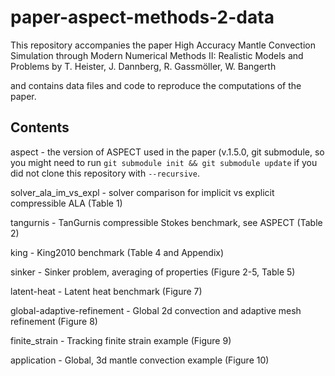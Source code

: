# paper-aspect-methods-2-data

This repository accompanies the paper
    High Accuracy Mantle Convection Simulation through Modern Numerical Methods II:
     Realistic Models and Problems
    by T. Heister, J. Dannberg, R. Gassmöller, W. Bangerth
    
and contains data files and code to reproduce the computations of the paper.


Contents
--------

aspect - the version of ASPECT used in the paper (v.1.5.0, git submodule, so you might need to run ``git submodule init && git submodule update`` if you did not clone this repository with ``--recursive``.

solver_ala_im_vs_expl - solver comparison for implicit vs explicit compressible ALA (Table 1)

tangurnis - TanGurnis compressible Stokes benchmark, see ASPECT (Table 2)

king - King2010 benchmark (Table 4 and Appendix)

sinker - Sinker problem, averaging of properties (Figure 2-5, Table 5)

latent-heat - Latent heat benchmark (Figure 7)

global-adaptive-refinement - Global 2d convection and adaptive mesh refinement (Figure 8)

finite_strain - Tracking finite strain example (Figure 9)

application - Global, 3d mantle convection example (Figure 10)
